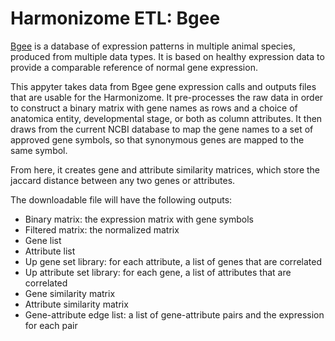 # Harmonizome ETL: Bgee

[Bgee](https://bgee.org/) is a database of expression patterns in multiple animal species, produced from multiple data types. It is based on healthy expression data to provide a comparable reference of normal gene expression.

This appyter takes data from Bgee gene expression calls and outputs files that are usable for the Harmonizome. It pre-processes the raw data  in order to construct a binary matrix with gene names as rows and a choice of anatomica entity, developmental stage, or both as column attributes. It then draws from the current NCBI database to map the gene names to a set of approved gene symbols, so that synonymous genes are mapped to the same symbol. 

From here, it creates gene and attribute similarity matrices, which store the jaccard distance between any two genes or attributes. 

The downloadable file will have the following outputs:
* Binary matrix: the expression matrix with gene symbols
* Filtered matrix: the normalized matrix
* Gene list
* Attribute list 
* Up gene set library: for each attribute, a list of genes that are correlated
* Up attribute set library: for each gene, a list of attributes that are correlated
* Gene similarity matrix
* Attribute similarity matrix
* Gene-attribute edge list: a list of gene-attribute pairs and the expression for each pair 
